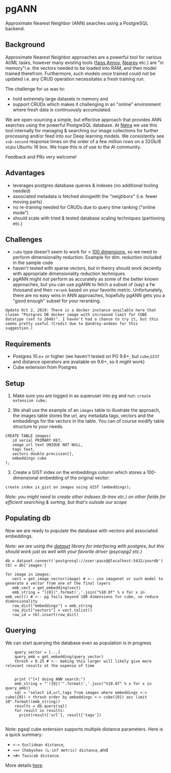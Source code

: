 # pgANN

Approximate Nearest Neighbor (ANN) searches using a PostgreSQL backend. 

## Background

Approximate Nearest Neighbor approaches are a powerful tool for various AI/ML tasks, however many existing tools ([faiss](https://github.com/facebookresearch/faiss),[Annoy](https://github.com/spotify/annoy), [Nearpy](https://github.com/pixelogik/NearPy) etc.) are "in memory"i.e. the vectors needed to be loaded into RAM, and then model trained therefrom. Furthermore, such models once trained could not be updated i.e. any CRUD operation necessitates a fresh training run.

The challenge for us was to: 
- hold extremely large datasets in memory and 
- support CRUDs which makes it challenging in an "online" environment where fresh data is continuously accumulated.

We are open-sourcing a simple, but effective approach that provides ANN searches using the powerful PostgreSQL database. At [Netra](http://netra.io) we use this tool internally for managing & searching our image collections for further processing and/or feed into our Deep learning models. We consistently see `sub-second` response times on the order of a few million rows on a 32Gb/8 vcpu Ubuntu 16 box. We hope this is of use to the AI community. 

Feedback and PRs very welcome!

## Advantages

- leverages postgres database queries & indexes (no additional tooling needed)
- associated metadata is fetched alongwith the "neighbors" (i.e. fewer moving parts)
- no re-training needed for CRUDs due to query time ranking ("online mode")
- should scale with tried & tested database scaling techniques (partioning etc.)

## Challenges

- `cube` type doesn't seem to work for > [100 dimensions](https://www.postgresql.org/docs/current/cube.html#AEN176262), so we need to perform dimensionality reduction. Example for dim. reduction included in the sample code
- haven't tested with sparse vectors, but in theory should work decently with appropriate dimensionality reduction techniques
- pgANN might *not* perform as accurately as some of the better known approaches, but you can use pgANN to fetch a subset of (say) a fw thousand and then `rerank` based on your favorite metric. Unfortunately, there are no easy wins in ANN approaches, hopefully pgANN gets you a "good enough" subset for your reranking.

```Update Oct 2, 2019: There is a docker instance available here that claims "Postgres DB docker image with increased limit for CUBE datatype (set to 2048)". I haven't had a chance to try it, but this seems pretty useful (Credit due to @andrey-avdeev for this suggestion.)```

## Requirements
- Postgres 10.x+ or higher (we haven't tested on PG 9.6+, but `cube`,`GIST` and distance operators are available on 9.6+, so it *might* work)
- Cube extension from Postgres

## Setup

1. Make sure you are logged in as superuser into pg and run:
`create extension cube;`

2. We shall use the example of an `images` table to illustrate the approach, the images table stores the url, any metadata tags, vectors and the embeddings for the vectors in the table. You can of course modify table structure to your needs.

```
CREATE TABLE images(
   id serial PRIMARY KEY,
   image_url text UNIQUE NOT NULL,
   tags text,
   vectors double precision[],
   embeddings cube   
);
```
3. Create a GIST index on the embeddings column which stores a 100-dimensional embedding of the original vector:

`create index ix_gist on images using GIST (embeddings);`

_Note: you might need to create other indexes (b-tree etc.) on other fields for efficient searching & sorting, but that's outside our scope_

## Populating db
Now we are ready to populate the database with  vectors and associated embeddings. 

_Note: we are using the [dataset](https://dataset.readthedocs.io/en/latest/) library for interfacing with postgres, but this should work just as well with your favorite driver (psycopg2 etc.)_

```
db = dataset.connect('postgresql://user:pass@@localhost:5432/yourdb')
tbl = db['images']

for image in images:
   vect = get_image_vector(image) # <-- use imagenet or such model to generate a vector from one of the final layers
   emb_vect = get_embedding(vect)
   emb_string = "({0})".format(','.join("%10.8f" % x for x in emb_vect)) # <-- pg fails beyond 100 dimensions for cube, so reduce dimensionality
   row_dict["embeddings"] = emb_string
   row_dict["vectors"] = vect.tolist()
   row_id = tbl.insert(row_dict)
```

## Querying
We can start querying the database even as population is in progress

```
    query_vector = [...]
    query_emb = get_embedding(query_vector)
    thresh = 0.25 # <-- making this larger will likely give more relevant results at the expense of time
	

    print ("[+] doing ANN search:")
    emb_string = "'({0})'".format(','.join("%10.8f" % x for x in query_emb))
    sql = "select id,url,tags from images where embeddings <-> cube({0}) < thresh order by embeddings <-> cube({0}) asc limit 10".format((emb_string))
    results = db.query(sql)
    for result in results:
      print(result['url'], result['tags'])
  
  ```
  
  Note: pgsql cube extension supports multiple distance parameters. Here is a quick summary:
  
 - `<-> Euclidean distance`, 
 - `<=> Chebyshev (L-inf metric) distance`, and 
 - `<#> Taxicab distance`.
  
  More details [here](https://www.postgresql.org/docs/10/cube.html).
  
 
